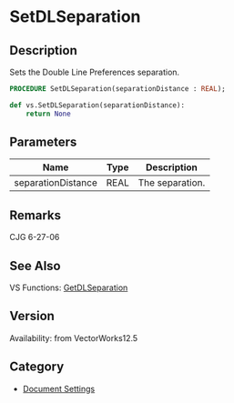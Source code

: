 # SetDLSeparation

## Description
Sets the Double Line Preferences separation.

```pascal
PROCEDURE SetDLSeparation(separationDistance : REAL);
```

```python
def vs.SetDLSeparation(separationDistance):
    return None
```

## Parameters
|Name|Type|Description|
|---|---|---|
|separationDistance|REAL|The separation.|

## Remarks
CJG 6-27-06

## See Also
VS Functions:
[GetDLSeparation](GetDLSeparation.md)

## Version
Availability: from VectorWorks12.5

## Category
* [Document Settings](../Categories/Document%20Settings.md)
